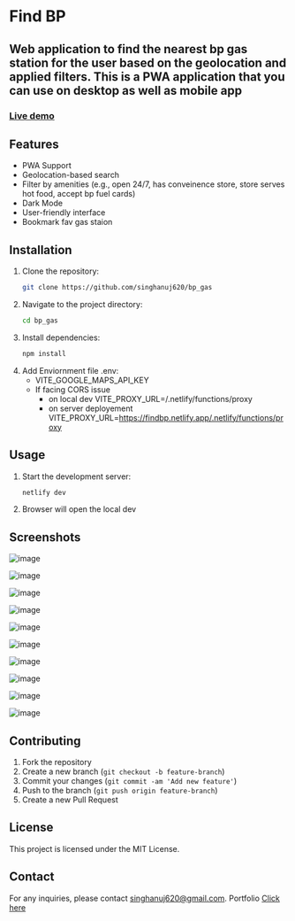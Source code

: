 # Find BP

## Web application to find the nearest bp gas station for the user based on the geolocation and applied filters. This is a PWA application that you can use on desktop as well as mobile app

### [Live demo](http://findbp.netlify.app)

## Features

- PWA Support
- Geolocation-based search
- Filter by amenities (e.g., open 24/7, has conveinence store, store serves hot food, accept bp fuel cards)
- Dark Mode
- User-friendly interface
- Bookmark fav gas staion

## Installation

1. Clone the repository:
   ```sh
   git clone https://github.com/singhanuj620/bp_gas
   ```
2. Navigate to the project directory:
   ```sh
   cd bp_gas
   ```
3. Install dependencies:
   ```sh
   npm install
   ```
4. Add Enviornment file .env:
   - VITE_GOOGLE_MAPS_API_KEY
   - If facing CORS issue
     - on local dev VITE_PROXY_URL=/.netlify/functions/proxy
     - on server deployement VITE_PROXY_URL=https://findbp.netlify.app/.netlify/functions/proxy

## Usage

1. Start the development server:
   ```sh
   netlify dev
   ```
2. Browser will open the local dev

## Screenshots

![image](https://github.com/user-attachments/assets/d5fd9bde-02e0-4b5f-8978-6709e7aa7963)

![image](https://github.com/user-attachments/assets/1fbf420e-3818-4ffd-b6ea-d6b8111cd6d4)

![image](https://github.com/user-attachments/assets/6fdeecb4-a577-4a68-941d-2ed3679e3c69)

![image](https://github.com/user-attachments/assets/eb5d1930-9bca-4379-b64c-4f6dc93bb5ad)

![image](https://github.com/user-attachments/assets/e6a80942-226a-459a-a40f-faf89ff1e6ca)

![image](https://github.com/user-attachments/assets/e0e3588f-dd22-422d-a931-caeb18b0b872)

![image](https://github.com/user-attachments/assets/94d0a53f-823f-468e-8687-6ec0fbbf59f1)

![image](https://github.com/user-attachments/assets/53817472-35c7-4ead-9f2b-f9aca16aec95)

![image](https://github.com/user-attachments/assets/32fd5390-eb6f-4ffe-a3f5-f539f1e2d5ef)

![image](https://github.com/user-attachments/assets/0d990f2e-6ca8-44da-9aca-477d12f73d64)


## Contributing

1. Fork the repository
2. Create a new branch (`git checkout -b feature-branch`)
3. Commit your changes (`git commit -am 'Add new feature'`)
4. Push to the branch (`git push origin feature-branch`)
5. Create a new Pull Request

## License

This project is licensed under the MIT License.

## Contact

For any inquiries, please contact [singhanuj620@gmail.com](mailto:singhanuj620@gmail.com).
Portfolio [Click here](https://anujsingh.net)
